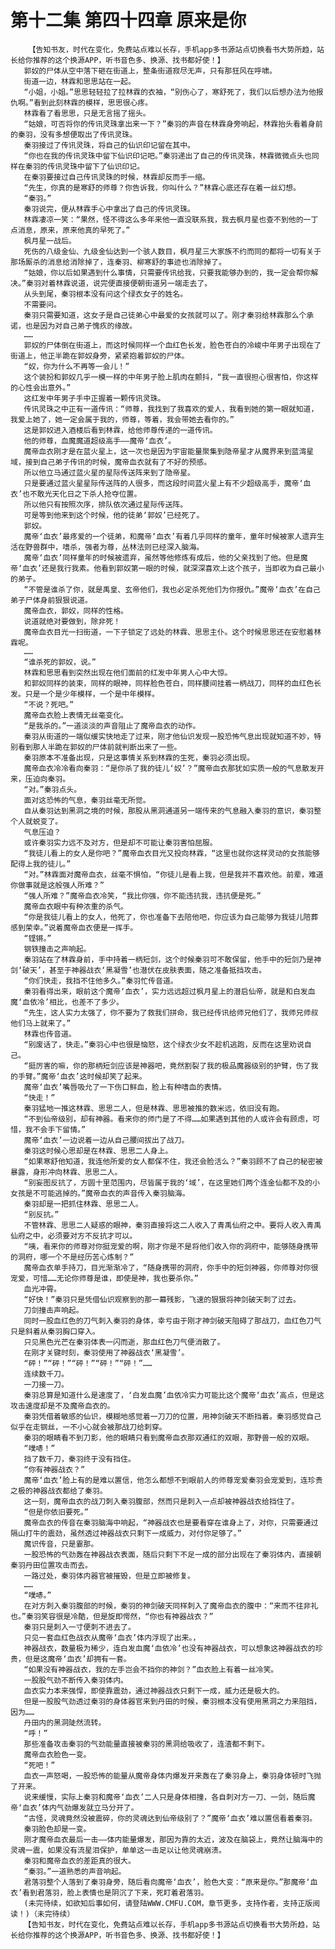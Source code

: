 # 第十二集 第四十四章 原来是你
        【告知书友，时代在变化，免费站点难以长存，手机app多书源站点切换看书大势所趋，站长给你推荐的这个换源APP，听书音色多、换源、找书都好使！】
       郭奴的尸体从空中落下砸在街道上，整条街道寂尽无声，只有那狂风在呼啸。
       街道一边，林霖和思思站在一起。
       “小姐，小姐。”思思轻轻拉了拉林霖的衣袖，“别伤心了，寒舒死了，我们以后想办法为他报仇啊。”看到此刻林霖的模样，思思很心疼。
       林霖看了看思思，只是无言摇了摇头。
       “姑娘，可否将你的传讯灵珠拿出来一下？”秦羽的声音在林霖身旁响起，林霖抬头看着身前的秦羽，没有多想便取出了传讯灵珠。
       秦羽接过了传讯灵珠，将自己的仙识印记留在其中。
       “你也在我的传讯灵珠中留下仙识印记吧。”秦羽递出了自己的传讯灵珠，林霖微微点头也同样在秦羽的传讯灵珠中留下了仙识印记。
       在秦羽要接过自己传讯灵珠的时候，林霖却反而手一缩。
       “先生，你真的是寒舒的师尊？你告诉我，你叫什么？”林霖心底还存在着一丝幻想。
       “秦羽。”
       秦羽说完，便从林霖手心中拿出了自己的传讯灵珠。
       林霖凄凉一笑：“果然，怪不得这么多年来他一直没联系我，我去枫月星也查不到他的一丁点消息，原来，原来他真的早死了。”
       枫月星一战后。
       死伤的八级金仙、九级金仙达到一个骇人数目，枫月星三大家族不约而同的都将一切有关于那场厮杀的消息给消除掉了，连秦羽、柳寒舒的事迹也消除掉了。
       “姑娘，你以后如果遇到什么事情，只需要传讯给我，只要我能够办到的，我一定会帮你解决。”秦羽对着林霖说道，说完便直接便朝街道另一端走去了。
       从头到尾，秦羽根本没有问这个绿衣女子的姓名。
       不需要问。
       秦羽只需要知道，这女子是自己徒弟心中最爱的女孩就可以了。刚才秦羽给林霖那么个承诺，也是因为对自己弟子愧疚的缘故。
       ……
       郭奴的尸体倒在街道上，而这时候同样一个血红色长发，脸色苍白的冷峻中年男子出现在了街道上，他正半跪在郭奴身旁，紧紧抱着郭奴的尸体。
       “奴，你为什么不再等一会儿！”
       这个装扮和郭奴几乎一模一样的中年男子脸上肌肉在颤抖，“我一直很担心很害怕，你这样的心性会出意外。”
       这红发中年男子手中正握着一颗传讯灵珠。
       传讯灵珠之中正有一道传讯：“师尊，我找到了我喜欢的爱人，我看到她的第一眼就知道，我爱上她了，她一定会属于我的，师尊，等着，我会带她去看你的。”
       这是郭奴进入酒楼后看到林霖，给他师尊传递的一道传讯。
       他的师尊，血魔魔道超级高手——魔帝‘血衣’。
       魔帝血衣刚才是在蓝火星上，这一次也是因为宇宙能量聚集到隐帝星才从魔界来到蓝湾星域，接到自己弟子传讯的时候，魔帝血衣就有了不好的预感。
       所以他立马通过蓝火星的星际传送阵来到了隐帝星。
       只是要通过蓝火星星际传送阵的人很多，而这段时间蓝火星上有不少超级高手，魔帝‘血衣’也不敢光天化日之下杀人抢夺位置。
       所以他只有按照次序，排队依次通过星际传送阵。
       可是等到他来到这个时候，他的徒弟‘郭奴’已经死了。
       郭奴。
       魔帝‘血衣’最疼爱的一个徒弟，和魔帝‘血衣’有着几乎同样的童年，童年时候被家人遗弃生活在野兽群中，嗜杀，强者为尊，丛林法则已经深入脑海。
       魔帝‘血衣’同样童年的时候被遗弃，虽然等他修炼有成后，他的父亲找到了他。但是魔帝‘血衣’还是我行我素。他看到郭奴第一眼的时候，就深深喜欢上这个孩子，当即收为自己最小的弟子。
       “不管是谁杀了你，就是禹皇、玄帝他们，我也必定杀死他们为你报仇。”魔帝‘血衣’在自己弟子尸体身前狠狠说道。
       魔帝血衣，郭奴，同样的性格。
       说道就绝对要做到，除非死！
       魔帝血衣目光一扫街道，一下子锁定了远处的林霖、思思主仆。这个时候思思还在安慰着林霖呢。
       ……
       “谁杀死的郭奴，说。”
       林霖和思思看到突然出现在他们面前的红发中年男人心中大惊。
       和郭奴同样的装束，同样的眼神，同样脸色苍白，同样腰间挂着一柄战刀，同样的血红色长发。只是一个是少年模样，一个是中年模样。
       “不说？死吧。”
       魔帝血衣脸上表情无丝毫变化。
       “是我杀的。”一道淡淡的声音阻止了魔帝血衣的动作。
       秦羽从街道的一端似缓实快地走了过来，刚才他仙识发现一股恐怖气息出现就知道不妙，特别看到那人半跪在郭奴的尸体前就判断出来了一些。
       秦羽原本不准备出现，只是这事情关系到林霖的生死，秦羽必须出现。
       魔帝血衣冷冷看向秦羽：“是你杀了我的徒儿‘奴’？”魔帝血衣那犹如实质一般的气息散发开来，压迫向秦羽。
       “对。”秦羽点头。
       面对这恐怖的气息，秦羽丝毫无所觉。
       自从秦羽达到黑洞之境的时候，那股从黑洞通道另一端传来的气息融入秦羽的意识，秦羽整个人就蜕变了。
       气息压迫？
       或许秦羽实力远不及对方，但是却不可能让秦羽害怕屈服。
       “我徒儿看上的女人是你吧？”魔帝血衣目光又投向林霖，“这里也就你这样灵动的女孩能够配得上我的徒儿。”
       “对。”林霖面对魔帝血衣，丝毫不惧怕，“你徒儿是看上我，但是我并不喜欢他。前辈，难道你做事就是这般强人所难？”
       “强人所难？”魔帝血衣冷笑，“我比你强，你不能违抗我，违抗便是死。”
       魔帝血衣眼中有种浓重的杀气。
       “你是我徒儿看上的女人，他死了，你也准备下去陪他吧，你应该为自己能够为我徒儿陪葬感到荣幸。”说着魔帝血衣便是一挥手。
       “铿锵。”
       钢铁撞击之声响起。
       秦羽站在了林霖身前，手中持着一柄短剑，这个时候秦羽可不敢保留，他手中的短剑乃是神剑‘破天’，甚至于神器战衣‘黑凝雪’也潜伏在皮肤表面，随之准备抵挡攻击。
       “你们快走，我挡不住他多久。”秦羽忙传音道。
       秦羽看得出来，眼前这个魔帝‘血衣’，实力远远超过枫月星上的潜启仙帝，就是和白发血魔‘血依冷’相比，也差不了多少。
       “先生，这人实力太强了，你不要为了救我们拼命，我已经传讯给师兄他们了，我师兄师叔他们马上就来了。”
       林霖也传音道。
       “别废话了，快走。”秦羽心中也很是恼怒，这个绿衣少女不趁机逃跑，反而在这里劝说自己。
       “挺厉害的嘛，你的那柄短剑应该是神器吧，竟然割裂了我的极品魔器级别的护臂，伤了我的手臂。”魔帝‘血衣’这时候却笑了起来。
       魔帝‘血衣’嘴唇吸允了一下伤口鲜血，脸上有种嗜血的表情。
       “快走！”
       秦羽猛地一推这林霖、思思二人，但是林霖、思思被推的数米远，依旧没有跑。
       “不到仙帝级别，却有神器。看来你的师门是了不得……如果遇到其他的人或许会有顾虑，可惜，我不会手下留情。”
       魔帝‘血衣’一边说着一边从自己腰间拔出了战刀。
       秦羽这时候心思却是在林霖、思思二人身上。
       “如果寒舒他知道，我连他所爱的女人都保不住，我还会脸活么？”秦羽顾不了自己的秘密被暴露，身形冲向林霖、思思二人。
       “别妄图反抗了，方圆十里范围内，尽皆属于我的‘域’，在这里她们两个连金仙都不及的小女孩是不可能逃掉的。”魔帝血衣的声音传入秦羽脑海。
       秦羽却是一把抓住林霖、思思二人。
       “别反抗。”
       不管林霖、思思二人疑惑的眼神，秦羽直接将这二人收入了青禹仙府之中。要将人收入青禹仙府之中，必须要对方不反抗才可以。
       “咦，看来你的师尊对你挺宠爱的啊，刚才你是不是将他们收入你的洞府中，能够随身携带的洞府，哪一个不是经历苦心炼制？”
       魔帝血衣单手持刀，目光渐渐冷了，“随身携带的洞府，你手中的短剑神器，你师尊对你很宠爱，可惜……无论你师尊是谁，即使是神，我也要杀你。”
       血光冲霄。
       “好快！”秦羽只是凭借仙识观察到的那一幕残影，飞速的狠狠将神剑破天刺了过去。
       刀剑撞击声响起。
       同时一股血红色的刀气刺入秦羽的身体，幸亏由于刚才神剑破天阻碍了那战刀，血红色刀气只是斜着从秦羽胸口穿入。
       只见黑色光芒在秦羽体表一闪而逝，那血红色刀气便消散了。
       在刚才关键时刻，秦羽使用了神器战衣‘黑凝雪’。
       “砰！”“砰！”“砰！”“砰！”“砰！”……
       连续数千刀。
       一刀接一刀。
       秦羽总算是知道什么是速度了，‘白发血魔’血依冷实力可能比这个魔帝‘血衣’高点，但是这攻击速度却是不及魔帝血衣的。
       秦羽凭借着敏感的仙识，模糊地感觉着一刀刀的位置，用神剑破天不断挡着。秦羽感觉自己似乎在走钢丝，一不小心就会被那战刀给刺穿。
       秦羽的眼睛看不到刀影，他的眼睛只看到魔帝血衣那双通红的双眼，那野兽一般的双眼。
       “噗哧！”
       挡了数千刀，秦羽终于没有挡住。
       “你有神器战衣？”
       魔帝‘血衣’脸上有的是难以置信，他怎么都想不到眼前人的师尊宠爱秦羽会宠爱到，连珍贵之极的神器战衣都给了秦羽。
       这一刻，魔帝血衣的战刀刺入秦羽腹部，然而只是刺入一点却被神器战衣给挡住了。
       “但是你依旧要死。”
       魔帝血衣的传音在秦羽脑海中响起，“神器战衣也是要看穿在谁身上了，对你，只需要通过隔山打牛的震劲，虽然透过神器战衣只剩下一成威力，对付你足够了。”
       魔识传音，只是霎那。
       一股恐怖的气劲轰在神器战衣表面，随后只剩下不足一成的部分出现在了秦羽体内，直接朝秦羽丹田位置攻击而去。
       一路过处，秦羽体内器官被摧毁，但是立即被修复。
       ……
       “噗哧。”
       在对方刺入秦羽腹部的时候，秦羽的神剑破天同样刺入了魔帝血衣的腹中：“来而不往非礼也。”秦羽笑容很是冷酷，但是旋即愕然，“你也有神器战衣？”
       秦羽只是刺入一寸便刺不进去了。
       只见一套血红色战衣从魔帝‘血衣’体内浮现了出来。，
       神器战衣，数量极为稀少，连白发血魔‘血依冷’也没有神器战衣，可以想象这神器战衣的珍贵，但是这魔帝‘血衣’却拥有一套。
       “如果没有神器战衣，我的左手岂会不挡你的神剑？”血衣脸上有着一丝冷笑。
       一股股气劲不断传入秦羽体内。
       血衣实力本来强悍，即使靠震劲，通过神器战衣只剩下一成，威力还是极大的。
       但是一股股气劲透过秦羽的身体器官来到丹田的时候，秦羽根本没有使用黑洞之力来阻挡，因为……
       丹田内的黑洞陡然流转。
       “呼！”
       那些准备攻击秦羽的气劲能量直接被秦羽的黑洞给吸收了，连渣都不剩下。
       魔帝血衣脸色一变。
       “死吧！”
       血衣一声怒喝，一股恐怖的能量从魔帝身体内爆发开来轰在了秦羽身上，秦羽身体顿时飞抛了开来。
       说来缓慢，实际上秦羽和魔帝‘血衣’二人只是身体相撞，各自刺对方一刀、一剑，随后魔帝‘血衣’体内气劲爆发就立马分开了。
       “古怪，灵魂竟然没被震碎，你的灵魂达到仙帝级别了？”魔帝‘血衣’难以置信看着秦羽。
       秦羽脸色却是一变。
       刚才魔帝血衣最后一击——体内能量爆发，那因为靠的太近，波及在脑袋上，竟然让脑海中的灵魂一震，如果没有流星泪保护，单单这一击足以让他灵魂崩溃。
       秦羽和魔帝血衣的差距真的很大。
       “秦羽。”一道熟悉的声音响起。
       君落羽整个人落到了秦羽身旁，随后看向魔帝‘血衣’，脸色大变：“原来是你。”那魔帝‘血衣’看到君落羽，脸上表情也是阴沉了下来，死盯着君落羽。
       (未完待续，如欲知后事如何，请登陆WWW.CMFU.COM，章节更多，支持作者，支持正版阅读！)（未完待续）
       【告知书友，时代在变化，免费站点难以长存，手机app多书源站点切换看书大势所趋，站长给你推荐的这个换源APP，听书音色多、换源、找书都好使！】